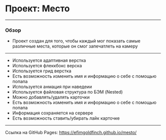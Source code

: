# Проект: Место
***
### Обзор
* Проект создан для того, чтобы каждый мог показать самые различные места, которые он смог запечатлеть на камеру
***
* Используется адаптивная верстка
* Используется флеккбокс верска
* Используется грид верстка
* Есть возможность изменить имя и информацию о себе с помощью попапа
* Используется анмация при наведеии
* Используется файловая структура по БЭМ (Nested)
* Можно добавлять/удалять карточки
* Есть возможность изменить имя и информацию о себе с помощью попапа
* Информация сохраняется на сервере
* Есть возможность ставить/убирать лайк карточке
***
Ссылка на GitHub Pages: https://efimgoldfinch.github.io/mesto/
